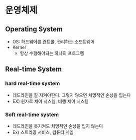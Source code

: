 # 운영체제

## Operating System
- OS: 하드웨어를 컨트롤, 관리하는 소프트웨어
- Kernel
    - 항상 수행해야되는 하나의 프로그램

## Real-time System
### hard real-time system
- 데드라인을 잘 지켜야한다. 그렇지 않으면 치명적인 손상을 입는다
- EX) 원자로 제어 시스템, 비행 제어 시스템

### Soft real-time system
- 데드라인을 못지켜도 치명적인 손상을 입지 않는다
- Ex) 스트리밍 서비스, 컴퓨터 게임

